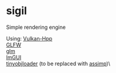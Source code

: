 # sigil

Simple rendering engine

Using:
    [Vulkan-Hpp](https://github.com/KhronosGroup/Vulkan-Hpp)\
    [GLFW](https://github.com/glfw/glfw)\
    [glm](https://github.com/g-truc/glm)\
    [ImGUI](https://github.com/ocornut/imgui)\
    [tinyobjloader](https://github.com/tinyobjloader/tinyobjloader) (to be replaced with [assimp](https://github.com/assimp/assimp))\

